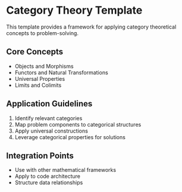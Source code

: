 # Category Theory Template

This template provides a framework for applying category theoretical concepts to problem-solving.

## Core Concepts

- Objects and Morphisms
- Functors and Natural Transformations
- Universal Properties
- Limits and Colimits

## Application Guidelines

1. Identify relevant categories
2. Map problem components to categorical structures
3. Apply universal constructions
4. Leverage categorical properties for solutions

## Integration Points

- Use with other mathematical frameworks
- Apply to code architecture
- Structure data relationships